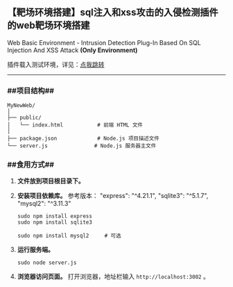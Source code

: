 ## 【靶场环境搭建】sql注入和xss攻击的入侵检测插件的web靶场环境搭建

Web Basic Environment - Intrusion Detection Plug-In Based On SQL Injection And XSS Attack **(Only Environment)**

插件载入测试环境，详见：[点我跳转](https://github.com/nikoni233/scripts/tree/main/InjDetPlugin-XSSandSQL/Environment-and-Plugin-Web_Test)



---

### ##项目结构##

```
MyNewWeb/
│
├── public/
│   └── index.html           # 前端 HTML 文件
│
├── package.json             # Node.js 项目描述文件
└── server.js               # Node.js 服务器主文件

```



### ##食用方式##

1. **文件放到项目根目录下。**

2. **安装项目依赖库。**
	参考版本：
	"express": "^4.21.1",
	"sqlite3": "^5.1.7",
	"mysql2": "^3.11.3"

	```shell
	sudo npm install express
	sudo npm install sqlite3
	
	sudo npm install mysql2		# 可选
	```

3. **运行服务端。**

	```shell
	sudo node server.js
	```

4. **浏览器访问页面。**
	打开浏览器，地址栏输入 `http://localhost:3002` 。
